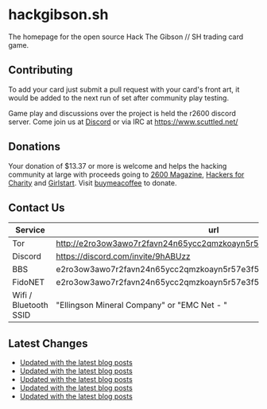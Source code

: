 # hackgibson.sh
The homepage for the open source Hack The Gibson // SH trading card game.


## Contributing

To add your card just submit a pull request with your card's front art, it would be added to the next run of set after community play testing.

Game play and discussions over the project is held the r2600 discord server. Come join us at [Discord](https://discord.com/invite/9hABUzz) or via IRC at https://www.scuttled.net/


## Donations

Your donation of $13.37 or more is welcome and helps the hacking community at large with proceeds going to [2600 Magazine](https://2600.com/), [Hackers for Charity](https://hackersforcharity.org) and [Girlstart](https://girlstart.org).  Visit [buymeacoffee](https://www.buymeacoffee.com/hackgibson.sh) to donate.


## Contact Us

Service | url
-|-
Tor | http://e2ro3ow3awo7r2favn24n65ycc2qmzkoayn5r57e3f56nvjwdcgg32ad.onion
Discord | https://discord.com/invite/9hABUzz
BBS | e2ro3ow3awo7r2favn24n65ycc2qmzkoayn5r57e3f56nvjwdcgg32ad.onion:23
FidoNET | e2ro3ow3awo7r2favn24n65ycc2qmzkoayn5r57e3f56nvjwdcgg32ad.onion:24554
Wifi / Bluetooth SSID | "Ellingson Mineral Company" or "EMC Net - <fidonet address>"

## Latest Changes
<!-- BLOG-POST-LIST:START -->
- [Updated with the latest blog posts](https://github.com/DFW2600/hackgibson.sh/commit/3b8598d4c177323153f7af12ab049264b21a5281)
- [Updated with the latest blog posts](https://github.com/DFW2600/hackgibson.sh/commit/7d7270a3129179bf736c6766ad7e1b5d9c6303ad)
- [Updated with the latest blog posts](https://github.com/DFW2600/hackgibson.sh/commit/535b4736a1df00cc2adeac85305461ab1d4d3ee6)
- [Updated with the latest blog posts](https://github.com/DFW2600/hackgibson.sh/commit/ac99d1b5988cd6250b2d0651766642dd489b25e2)
- [Updated with the latest blog posts](https://github.com/DFW2600/hackgibson.sh/commit/9ed70407bb5c4400b95797c947f8ce22d4b1ef22)
<!-- BLOG-POST-LIST:END -->
